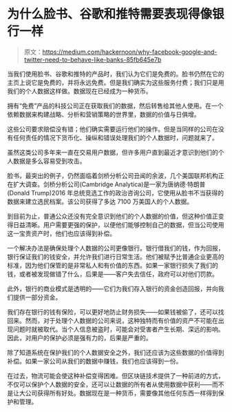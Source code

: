 # 为什么脸书、谷歌和推特需要表现得像银行一样

> 原文：<https://medium.com/hackernoon/why-facebook-google-and-twitter-need-to-behave-like-banks-85fb645e7b>

当我们使用脸书、谷歌和推特的产品时，我们认为它们是免费的。脸书仍然在它的主页上说它是免费的，并将永远免费。但是我们确实为这些服务付费；我们只是用我们的个人数据这样做。数据现在已经成为一种货币。

拥有“免费”产品的科技公司正在获取我们的数据，然后转售给其他人使用。在一个依赖数据来构建战略、分析和营销策略的世界里，数据的价值与日俱增。

这些公司要求赔偿没有错；他们确实需要运行他们的操作。但是当同样的公司在没有任何责任的情况下货币化、操纵和错误处理我们的个人数据时，问题就来了。

虽然这类公司多年来一直在交易用户数据，但许多用户直到最近才意识到他们的个人数据是多么容易受到攻击。

脸书，最突出的例子，仍然面临着剑桥分析公司丑闻的余波，几个美国联邦机构正在扩大调查。剑桥分析公司(Cambridge Analytica)是一家为唐纳德·特朗普(Donald Trump)2016 年总统竞选工作的政治咨询公司，它使用从脸书不当获得的数据来建立选民档案。该公司获得了多达 7100 万美国人的个人数据。

到目前为止，普通公众还没有完全意识到他们的个人数据的价值，但这种价值正变得日益清晰。用户需要更强的保护，以便他们能够控制自己的数据，但当公司使用这一宝贵资产时，他们也应该得到补偿。

一个解决办法是确保处理个人数据的公司更像银行。银行借我们的钱，作为回报，银行保证我们的钱安全，并允许我们进行日常生活。他们被赋予比普通企业更高的标准，因为他们保管的是非常私人和有价值的东西。如果一家银行损失了我们的钱，或者被发现做错了什么，后果是——客户失去信任，政府可以对他们罚款。

此外，银行的商业模式是透明的——它们为我们存入银行的资金创造回报，并向我们提供一部分资金。

我们存在银行的钱有保险，可以更好地防止财务损失——如果钱被偷了，还可以找回来。然而，对于处理个人数据的公司来说，这种独特而有价值的资产不可能在出现问题时就被取代。当个人信息被盗时，可能会对受害者产生长期、深远的影响。因此，对用户的保护必须是强有力的，后果是严重的。

除了知道系统在保护我们的个人数据安全之外，我们还应该为这些数据的价值得到补偿。如果一家公司从我们的数据中赚钱，我们也应该得到一份。

在过去，物流可能会使这种补偿变得困难。但区块链技术提供了一种前进的方式，不仅可以保护个人数据的安全，还可以让数据的所有者从使用数据中获利——而不是让大公司获得所有好处。数据现在是一种货币，需要像其他任何东西一样得到保护和管理。